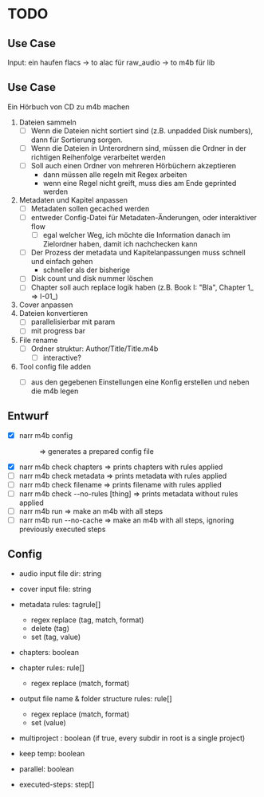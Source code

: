 # TODO

## Use Case
Input: ein haufen flacs
-> to alac für raw_audio
-> to m4b für lib

## Use Case
Ein Hörbuch von CD zu m4b machen

1. Dateien sammeln
    - [ ] Wenn die Dateien nicht sortiert sind (z.B. unpadded Disk numbers), dann für Sortierung sorgen.
    - [ ] Wenn die Dateien in Unterordnern sind, müssen die Ordner in der richtigen Reihenfolge verarbeitet werden
    - [ ] Soll auch einen Ordner von mehreren Hörbüchern akzeptieren
        - dann müssen alle regeln mit Regex arbeiten
        - wenn eine Regel nicht greift, muss dies am Ende geprinted werden
2. Metadaten und Kapitel anpassen
    - [ ] Metadaten sollen gecached werden
    - [ ] entweder Config-Datei für Metadaten-Änderungen, oder interaktiver flow
        - [ ] egal welcher Weg, ich möchte die Information danach im Zielordner haben, damit ich nachchecken kann
    - [ ] Der Prozess der metadata und Kapitelanpassungen muss schnell und einfach gehen
        - schneller als der bisherige
    - [ ] Disk count und disk nummer löschen
    - [ ] Chapter soll auch replace logik haben (z.B. Book I: "Bla", Chapter 1_ => I-01_)
3. Cover anpassen
3. Dateien konvertieren
    - [ ] parallelisierbar mit param
    - [ ] mit progress bar
4. File rename
    - [ ] Ordner struktur: Author/Title/Title.m4b
        - [ ] interactive?
5. Tool config file adden
    - [ ] aus den gegebenen Einstellungen eine Konfig erstellen und neben die m4b legen



## Entwurf 
- [x] narr m4b config <dir> => generates a prepared config file
- [x] narr m4b check chapters <config> => prints chapters with rules applied
- [ ] narr m4b check metadata <config> => prints metadata with rules applied
- [ ] narr m4b check filename <config> => prints filename with rules applied
- [ ] narr m4b check --no-rules [thing] <config> => prints metadata without rules applied
- [ ] narr m4b run <config> => make an m4b with all steps
- [ ] narr m4b run --no-cache <config> => make an m4b with all steps, ignoring previously executed steps

## Config

- audio input file dir: string
- cover input file: string
- metadata rules: tagrule[]
    - regex replace (tag, match, format)
    - delete (tag)
    - set (tag, value)
- chapters: boolean
- chapter rules: rule[]
    - regex replace (match, format)
- output file name & folder structure rules: rule[]
    - regex replace (match, format)
    - set (value)

- multiproject : boolean (if true, every subdir in root is a single project)
- keep temp: boolean
- parallel: boolean
- executed-steps: step[]
